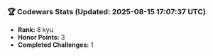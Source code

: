 ### 🏆 Codewars Stats (Updated: 2025-08-15 17:07:37 UTC)

- **Rank:** 8 kyu
- **Honor Points:** 3
- **Completed Challenges:** 1
